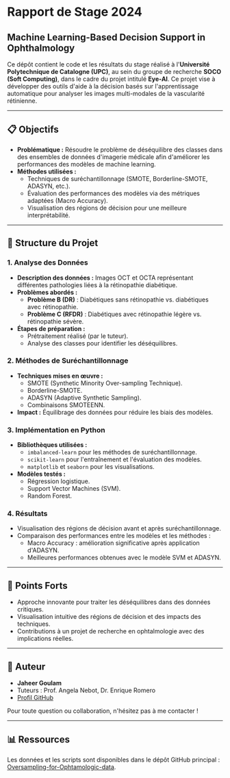 # Rapport de Stage 2024

## Machine Learning-Based Decision Support in Ophthalmology

Ce dépôt contient le code et les résultats du stage réalisé à l'**Université Polytechnique de Catalogne (UPC)**, au sein du groupe de recherche **SOCO (Soft Computing)**, dans le cadre du projet intitulé **Eye-AI**. Ce projet vise à développer des outils d'aide à la décision basés sur l'apprentissage automatique pour analyser les images multi-modales de la vascularité rétinienne.

---

## 📋 Objectifs

- **Problématique :** Résoudre le problème de déséquilibre des classes dans des ensembles de données d'imagerie médicale afin d'améliorer les performances des modèles de machine learning.
- **Méthodes utilisées :**
  - Techniques de suréchantillonnage (SMOTE, Borderline-SMOTE, ADASYN, etc.).
  - Évaluation des performances des modèles via des métriques adaptées (Macro Accuracy).
  - Visualisation des régions de décision pour une meilleure interprétabilité.

---

## 📂 Structure du Projet

### 1. Analyse des Données
- **Description des données :** Images OCT et OCTA représentant différentes pathologies liées à la rétinopathie diabétique.
- **Problèmes abordés :**
  - **Problème B (DR)** : Diabétiques sans rétinopathie vs. diabétiques avec rétinopathie.
  - **Problème C (RFDR)** : Diabétiques avec rétinopathie légère vs. rétinopathie sévère.
- **Étapes de préparation :**
  - Prétraitement réalisé (par le tuteur).
  - Analyse des classes pour identifier les déséquilibres.

### 2. Méthodes de Suréchantillonnage
- **Techniques mises en œuvre :**
  - SMOTE (Synthetic Minority Over-sampling Technique).
  - Borderline-SMOTE.
  - ADASYN (Adaptive Synthetic Sampling).
  - Combinaisons SMOTEENN.
- **Impact :** Équilibrage des données pour réduire les biais des modèles.

### 3. Implémentation en Python
- **Bibliothèques utilisées :**
  - `imbalanced-learn` pour les méthodes de suréchantillonnage.
  - `scikit-learn` pour l'entraînement et l'évaluation des modèles.
  - `matplotlib` et `seaborn` pour les visualisations.
- **Modèles testés :**
  - Régression logistique.
  - Support Vector Machines (SVM).
  - Random Forest.

### 4. Résultats
- Visualisation des régions de décision avant et après suréchantillonnage.
- Comparaison des performances entre les modèles et les méthodes :
  - Macro Accuracy : amélioration significative après application d'ADASYN.
  - Meilleures performances obtenues avec le modèle SVM et ADASYN.

---

## 🌟 Points Forts
- Approche innovante pour traiter les déséquilibres dans des données critiques.
- Visualisation intuitive des régions de décision et des impacts des techniques.
- Contributions à un projet de recherche en ophtalmologie avec des implications réelles.

---

## 👤 Auteur
- **Jaheer Goulam**
- Tuteurs : Prof. Angela Nebot, Dr. Enrique Romero
- [Profil GitHub](https://github.com/RealXonatic)

Pour toute question ou collaboration, n'hésitez pas à me contacter !

---

## 📊 Ressources
Les données et les scripts sont disponibles dans le dépôt GitHub principal : [Oversampling-for-Ophtamologic-data](https://github.com/RealXonatic/Oversampling-for-Ophtamologic-data).
